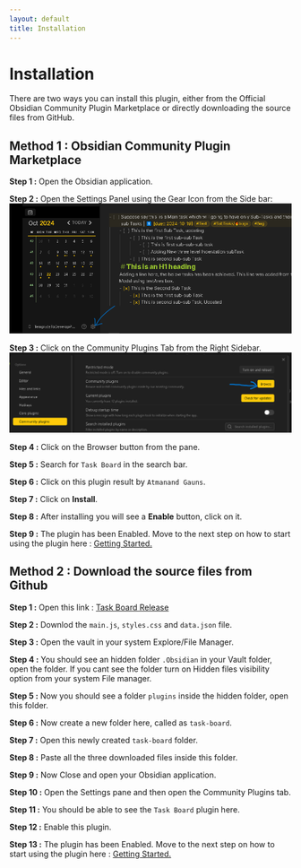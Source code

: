 ```yaml
---
layout: default
title: Installation
---
```


# Installation

There are two ways you can install this plugin, either from the Official Obsidian Community Plugin Marketplace or directly downloading the source files from GitHub.

## Method 1 : Obsidian Community Plugin Marketplace

**Step 1 :** Open the Obsidian application.

**Step 2 :** Open the Settings Panel using the Gear Icon from the Side bar:
![Open Settings Panel](./assets/OpenSettingsPanel.png)

**Step 3 :** Click on the Community Plugins Tab from the Right Sidebar.
![alt text](./assets/CommunityBrowseButton.png)

**Step 4 :** Click on the Browser button from the pane.

**Step 5 :** Search for `Task Board` in the search bar.

**Step 6 :** Click on this plugin result by `Atmanand Gauns`.

**Step 7 :** Click on **Install**.

**Step 8 :** After installing you will see a **Enable** button, click on it.

**Step 9 :** The plugin has been Enabled. Move to the next step on how to start using the plugin here : [Getting Started.](02-GettingStarted.md)

## Method 2 : Download the source files from Github

**Step 1 :** Open this link : [Task Board Release]()

**Step 2 :** Downlod the `main.js`, `styles.css` and `data.json` file.

**Step 3 :** Open the vault in your system Explore/File Manager.

**Step 4 :** You should see an hidden folder `.Obsidian` in your Vault folder, open the folder. If you cant see the folder turn on Hidden files visibility option from your system File manager.

**Step 5 :** Now you should see a folder `plugins` inside the hidden folder, open this folder.

**Step 6 :** Now create a new folder here, called as `task-board`.

**Step 7 :** Open this newly created `task-board` folder.

**Step 8 :** Paste all the three downloaded files inside this folder.

**Step 9 :** Now Close and open your Obsidian application.

**Step 10 :** Open the Settings pane and then open the Community Plugins tab.

**Step 11 :** You should be able to see the `Task Board` plugin here.

**Step 12 :** Enable this plugin.

**Step 13 :** The plugin has been Enabled. Move to the next step on how to start using the plugin here : [Getting Started.](02-GettingStarted.md)
